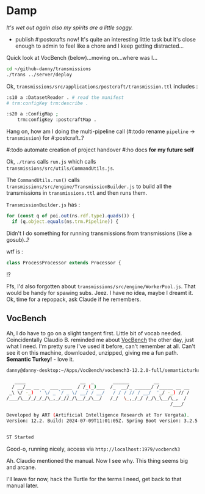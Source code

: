 # Damp

*It's wet out again also my spirits are a little soggy.*

* publish #:postcrafts now! It's quite an interesting little task but it's close enough to admin to feel like a chore and I keep getting distracted...

Quick look at VocBench (below)...moving on...where was I...

```sh
cd ~/github-danny/transmissions
./trans ../server/deploy
```
Ok, `transmissions/src/applications/postcraft/transmission.ttl` includes :

```sh
:s10 a :DatasetReader . # read the manifest
# trm:configKey trm:describe .

:s20 a :ConfigMap ;
    trm:configKey :postcraftMap .
```

Hang on, how am I doing the multi-pipeline call (#:todo rename `pipeline` -> `transmission`) for #:postcraft..?

#:todo automate creation of project handover #:ho docs **for my future self**

Ok, `./trans` calls `run.js` which calls `transmissions/src/utils/CommandUtils.js`.

The `CommandUtils.run()` calls `transmissions/src/engine/TransmissionBuilder.js` to build all the transmissions in `transmissions.ttl` and then runs them.

`TransmissionBuilder.js` has :

```javascript
for (const q of poi.out(ns.rdf.type).quads()) {
  if (q.object.equals(ns.trm.Pipeline)) {
```

Didn't I do something for running transmissions from transmissions (like a gosub)..?

wtf is :
```javascript
class ProcessProcessor extends Processor {
```
!?

Ffs, I'd also forgotten about `transmissions/src/engine/WorkerPool.js`. That would be handy for spawing subs. Jeez. I have no idea, maybe I dreamt it. Ok, time for a repopack, ask Claude if he remembers.



## VocBench

Ah, I do have to go on a slight tangent first. Little bit of vocab needed. Coincidentally Claudio B. reminded me about [VocBench](https://vocbench.uniroma2.it/doc/) the other day, just what I need. I'm pretty sure I've used it before, can't remember at all. Can't see it on this machine, downloaded, unzipped, giving me a fun path. **Semantic Turkey!** - love it.

```sh
danny@danny-desktop:~/Apps/VocBench/vocbench3-12.2.0-full/semanticturkey-12.2/bin$ ./semanticturkey.sh

   ____                    __  _       ______         __
  / __/__ __ _  ___ ____  / /_(_)___  /_  __/_ ______/ /_____ __ __
 _\ \/ -_)  ' \/ _ `/ _ \/ __/ / __/   / / / // / __/  '_/ -_) // /
/___/\__/_/_/_/\_,_/_//_/\__/_/\__/   /_/  \_,_/_/ /_/\_\__/\_,  /
                                                            /___/

Developed by ART (Artificial Intelligence Research at Tor Vergata).
Version: 12.2. Build: 2024-07-09T11:01:05Z. Spring Boot version: 3.2.5


ST Started

```

Good-o, running nicely, access via `http://localhost:1979/vocbench3`

Ah. Claudio mentioned the manual. Now I see why. This thing seems big and arcane.

I'll leave for now, hack the Turtle for the terms I need, get back to that manual later.
